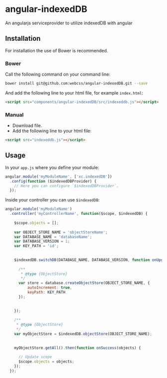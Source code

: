angular-indexedDB
=================

An angularjs serviceprovider to utilize indexedDB with angular

## Installation

For installation the use of Bower is recommended.

### Bower
Call the following command on your command line: 

```sh
bower install git@github.com:webcss/angular-indexedDB.git --save
```

And add the following line to your html file, for example `index.html`:

```html
<script src="components/angular-indexedDB/src/indexeddb.js"></script>
```


### Manual

- Download file.
- Add the following line to your html file:

```html
<script src="indexeddb.js"></script>
```

## Usage

In your `app.js` where you define your module:

```javascript
angular.module('myModuleName', ['xc.indexedDB'])
  .config(function ($indexedDBProvider) {
    // Here you can configure `$indexedDBProvider`.
  });
```


Inside your controller you can use `$indexedDB`:

```javascript
angular.module('myModuleName')
  .controller('myControllerName', function($scope, $indexedDB) {
    
    $scope.objects = [];
    
    var OBJECT_STORE_NAME = 'objectStoreName';
    var DATABASE_NAME = 'databaseName';
    var DATABASE_VERSION = 1;
    var KEY_PATH = 'id';
    
    
    $indexedDB.switchDB(DATABASE_NAME, DATABASE_VERSION, function onUpgradeNeeded(e, database, transaction) {
      
      /**
       * @type {ObjectStore}
       */
      var store = database.createObjectStore(OBJECT_STORE_NAME, {
          autoIncrement: true,
          keyPath: KEY_PATH
      });
      
      
    });
    
    /**
     * @type {ObjectStore}
     */
    var myObjectStore = $indexedDB.objectStore(OBJECT_STORE_NAME);
    
    
    myObjectStore.getAll().then(function onSuccess(objects) {
      
      // Update scope
      $scope.objects = objects;
    });
  });
```
